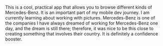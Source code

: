 This is a cool, practical app that allows you to browse different kinds of Mercedes-Benz.
It is an important part of my mobile dev journey. I am currently learning about working with pictures.
Mercedes-Benz is one of the companies I have always dreamed of working for Mercedes-Benz one day, and the dream is still there; therefore, it was nice to be this
close to creating something that involves their country. It is definitely a confidence booster.
